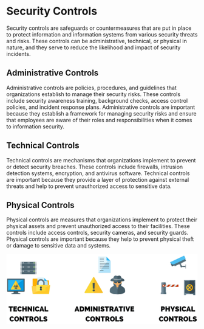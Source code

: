 # Security Controls

Security controls are safeguards or countermeasures that are put in place to protect information and information systems from various security threats and risks. These controls can be administrative, technical, or physical in nature, and they serve to reduce the likelihood and impact of security incidents.

## Administrative Controls

Administrative controls are policies, procedures, and guidelines that organizations establish to manage their security risks. These controls include security awareness training, background checks, access control policies, and incident response plans. Administrative controls are important because they establish a framework for managing security risks and ensure that employees are aware of their roles and responsibilities when it comes to information security.

## Technical Controls

Technical controls are mechanisms that organizations implement to prevent or detect security breaches. These controls include firewalls, intrusion detection systems, encryption, and antivirus software. Technical controls are important because they provide a layer of protection against external threats and help to prevent unauthorized access to sensitive data.

## Physical Controls

Physical controls are measures that organizations implement to protect their physical assets and prevent unauthorized access to their facilities. These controls include access controls, security cameras, and security guards. Physical controls are important because they help to prevent physical theft or damage to sensitive data and systems.

![securitycontrols](icons/securitycontrols.png)